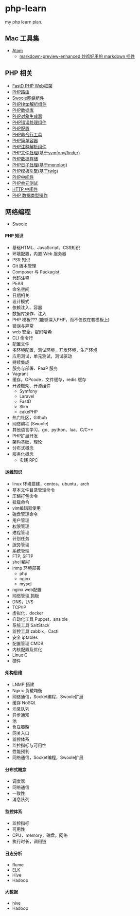 # php-learn
my php learn plan.

## Mac 工具集

* [Atom](https://atom.io/)
    * [markdown-preview-enhanced 炒鸡好用的 markdown 插件](https://shd101wyy.github.io/markdown-preview-enhanced/#/zh-cn/)

## PHP 相关

* [FastD PHP Web框架](https://github.com/JanHuang/fastD)
* [PHP路由](https://github.com/JanHuang/routing)
* [Swoole网络组件](https://github.com/JanHuang/swoole)
* [PHPHttp解析组件](https://github.com/JanHuang/http)
* [PHP数据库](https://github.com/JanHuang/database)
* [PHP对象生成器](https://github.com/JanHuang/database)
* [PHP错误处理组件](https://github.com/JanHuang/debug)
* [PHP配置](https://github.com/JanHuang/config)
* [PHP命令行工具](https://github.com/JanHuang/console)
* [PHP简单容器](https://github.com/JanHuang/container)
* [PHP注释解析组件](https://github.com/JanHuang/annotation)
* [PHP文件处理(基于symfony/finder)](https://github.com/JanHuang/finder)
* [PHP数据存储](https://github.com/JanHuang/storage)
* [PHP日子处理(基于monolog)](https://github.com/JanHuang/logger)
* [PHP模板引擎(基于twig)](https://github.com/JanHuang/template)
* [PHP中间件](https://github.com/JanHuang/middleware)
* [PHP单元测试](https://github.com/JanHuang/testing)
* [HTTP 中间件](https://github.com/JanHuang/middleware)
* [PHP 数据类型操作](https://github.com/JanHuang/utils)

## 网络编程

* [Swoole](https://github.com/JanHuang/swoole)

#### PHP 知识

* 基础HTML、JavaScript、CSS知识
* 环境配置，内置 Web 服务器
* PSR 知识
* Git 版本管理
* Composer 与 Packagist
* 代码注释
* PEAR
* 命名空间
* 日期相关
* 设计模式
* 依赖注入、容器
* 数据库操作、注入
* PHP 模板??? (能够深入PHP，而不仅仅在套模板上)
* 错误与异常
* web 安全，密码哈希
* CLI 命令行
* 配置文件
* 多环境配置，测试环境，开发环境，生产环境
* 应用测试，单元测试，测试驱动
* 持续集成
* 服务与部署、PaaP 服务
* Vagrant
* 缓存，OPcode，文件缓存，redis 缓存
* 开源框架、开源组件
    *  Symfony
    *  Laravel
    *  FastD
    *  Slim
    *  cakePHP
* 热门社区，Github
* 网络编程 (Swoole)
* 其他语言学习，go、python、lua、C/C++
* PHP扩展开发
* 架构基础，理论
* 分布式概念
* 服务化概念
    * 实践 RPC

#### 运维知识

* linux 环境搭建，centos，ubuntu，arch
* 基本文件目录管理命令
* 压缩打包命令
* 挂载命令
* vim编辑器使用
* 磁盘管理命令
* 用户管理
* 权限管理
* 进程管理
* 计划任务
* 服务管理
* 系统管理
* FTP, SFTP
* shell编程
* lnmp 环境部署
    * php
    * nginx
    * mysql
* nginx web配置
* 网络管理,抓板
* DNS，LVS
* TCP/IP
* 虚拟化，docker
* 自动化工具 Puppet，ansible
* 系统工具 SaltStack
* 监控工具 zabbix，Cacti
* 安全 iptables
* 配置管理 CMDB
* 内核配置及优化
* Linux C
* 硬件


#### 架构思维

* LNMP 搭建
* Nginx 负载均衡
* 网络通信，Socket编程，Swoole扩展
* 缓存 NoSQL
* 消息队列
* 异步通知
* 池
* 负载策略
* 网关入口
* 监控体系
* 监控指标与可用性
* 性能预判
* 网络通信，Socket编程，Swoole扩展

#### 分布式概念

* 调度器
* 网络通信
* 一致性
* 消息队列

#### 监控体系

* 监控指标
* 可用性
* CPU，memory，磁盘，网络
* 执行时长，调用链

#### 日志分析

* flume
* ELK
* Hive
* Hadoop

#### 大数据

* hive
* Hadoop
